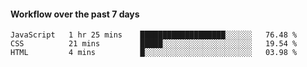 #### Workflow over the past 7 days

<!--START_SECTION:waka-->

```text
JavaScript   1 hr 25 mins    ███████████████████░░░░░░   76.48 %
CSS          21 mins         █████░░░░░░░░░░░░░░░░░░░░   19.54 %
HTML         4 mins          █░░░░░░░░░░░░░░░░░░░░░░░░   03.98 %
```

<!--END_SECTION:waka-->

